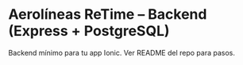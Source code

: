 # Aerolíneas ReTime – Backend (Express + PostgreSQL)

Backend mínimo para tu app Ionic. Ver README del repo para pasos.

